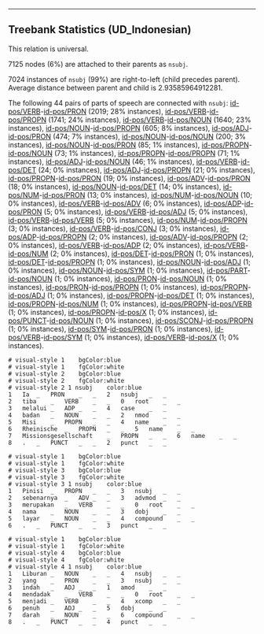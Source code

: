 

--------------------------------------------------------------------------------

## Treebank Statistics (UD_Indonesian)

This relation is universal.

7125 nodes (6%) are attached to their parents as `nsubj`.

7024 instances of `nsubj` (99%) are right-to-left (child precedes parent).
Average distance between parent and child is 2.93585964912281.

The following 44 pairs of parts of speech are connected with `nsubj`: [id-pos/VERB]()-[id-pos/PRON]() (2019; 28% instances), [id-pos/VERB]()-[id-pos/PROPN]() (1741; 24% instances), [id-pos/VERB]()-[id-pos/NOUN]() (1640; 23% instances), [id-pos/NOUN]()-[id-pos/PROPN]() (605; 8% instances), [id-pos/ADJ]()-[id-pos/PRON]() (474; 7% instances), [id-pos/NOUN]()-[id-pos/NOUN]() (200; 3% instances), [id-pos/NOUN]()-[id-pos/PRON]() (85; 1% instances), [id-pos/PROPN]()-[id-pos/NOUN]() (73; 1% instances), [id-pos/PROPN]()-[id-pos/PROPN]() (71; 1% instances), [id-pos/ADJ]()-[id-pos/NOUN]() (46; 1% instances), [id-pos/VERB]()-[id-pos/DET]() (24; 0% instances), [id-pos/ADJ]()-[id-pos/PROPN]() (21; 0% instances), [id-pos/PROPN]()-[id-pos/PRON]() (19; 0% instances), [id-pos/ADV]()-[id-pos/PRON]() (18; 0% instances), [id-pos/NOUN]()-[id-pos/DET]() (14; 0% instances), [id-pos/NUM]()-[id-pos/PRON]() (13; 0% instances), [id-pos/NUM]()-[id-pos/NOUN]() (10; 0% instances), [id-pos/VERB]()-[id-pos/ADV]() (6; 0% instances), [id-pos/ADP]()-[id-pos/PRON]() (5; 0% instances), [id-pos/VERB]()-[id-pos/ADJ]() (5; 0% instances), [id-pos/VERB]()-[id-pos/VERB]() (5; 0% instances), [id-pos/NUM]()-[id-pos/PROPN]() (3; 0% instances), [id-pos/VERB]()-[id-pos/CONJ]() (3; 0% instances), [id-pos/ADP]()-[id-pos/PROPN]() (2; 0% instances), [id-pos/ADV]()-[id-pos/PROPN]() (2; 0% instances), [id-pos/VERB]()-[id-pos/ADP]() (2; 0% instances), [id-pos/VERB]()-[id-pos/NUM]() (2; 0% instances), [id-pos/DET]()-[id-pos/PRON]() (1; 0% instances), [id-pos/DET]()-[id-pos/PROPN]() (1; 0% instances), [id-pos/NOUN]()-[id-pos/ADJ]() (1; 0% instances), [id-pos/NOUN]()-[id-pos/SYM]() (1; 0% instances), [id-pos/PART]()-[id-pos/NOUN]() (1; 0% instances), [id-pos/PRON]()-[id-pos/NOUN]() (1; 0% instances), [id-pos/PRON]()-[id-pos/PROPN]() (1; 0% instances), [id-pos/PROPN]()-[id-pos/ADJ]() (1; 0% instances), [id-pos/PROPN]()-[id-pos/DET]() (1; 0% instances), [id-pos/PROPN]()-[id-pos/NUM]() (1; 0% instances), [id-pos/PROPN]()-[id-pos/VERB]() (1; 0% instances), [id-pos/PROPN]()-[id-pos/X]() (1; 0% instances), [id-pos/PUNCT]()-[id-pos/NOUN]() (1; 0% instances), [id-pos/SCONJ]()-[id-pos/PROPN]() (1; 0% instances), [id-pos/SYM]()-[id-pos/PRON]() (1; 0% instances), [id-pos/VERB]()-[id-pos/SYM]() (1; 0% instances), [id-pos/VERB]()-[id-pos/X]() (1; 0% instances).


~~~ conllu
# visual-style 1	bgColor:blue
# visual-style 1	fgColor:white
# visual-style 2	bgColor:blue
# visual-style 2	fgColor:white
# visual-style 2 1 nsubj	color:blue
1	Ia	_	PRON	_	_	2	nsubj	_	_
2	tiba	_	VERB	_	_	0	root	_	_
3	melalui	_	ADP	_	_	4	case	_	_
4	badan	_	NOUN	_	_	2	nmod	_	_
5	Misi	_	PROPN	_	_	4	name	_	_
6	Rheinische	_	PROPN	_	_	5	name	_	_
7	Missionsgesellschaft	_	PROPN	_	_	6	name	_	_
8	.	_	PUNCT	_	_	2	punct	_	_

~~~


~~~ conllu
# visual-style 1	bgColor:blue
# visual-style 1	fgColor:white
# visual-style 3	bgColor:blue
# visual-style 3	fgColor:white
# visual-style 3 1 nsubj	color:blue
1	Pinisi	_	PROPN	_	_	3	nsubj	_	_
2	sebenarnya	_	ADV	_	_	3	advmod	_	_
3	merupakan	_	VERB	_	_	0	root	_	_
4	nama	_	NOUN	_	_	3	dobj	_	_
5	layar	_	NOUN	_	_	4	compound	_	_
6	.	_	PUNCT	_	_	3	punct	_	_

~~~


~~~ conllu
# visual-style 1	bgColor:blue
# visual-style 1	fgColor:white
# visual-style 4	bgColor:blue
# visual-style 4	fgColor:white
# visual-style 4 1 nsubj	color:blue
1	Liburan	_	NOUN	_	_	4	nsubj	_	_
2	yang	_	PRON	_	_	3	nsubj	_	_
3	indah	_	ADJ	_	_	1	amod	_	_
4	mendadak	_	VERB	_	_	0	root	_	_
5	menjadi	_	VERB	_	_	4	xcomp	_	_
6	penuh	_	ADJ	_	_	5	dobj	_	_
7	darah	_	NOUN	_	_	6	compound	_	_
8	.	_	PUNCT	_	_	4	punct	_	_

~~~


